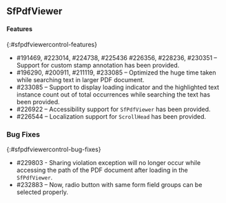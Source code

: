 ## SfPdfViewer

#### Features
{:#sfpdfviewercontrol-features}

* \#191469, \#223014, \#224738, \#225436 \#226356, \#228236, \#230351 – Support for custom stamp annotation has been provided.
* \#196290, \#200911, \#211119, \#233085 – Optimized the huge time taken while searching text in larger PDF document. 
* \#233085 – Support to display loading indicator and the highlighted text instance count out of total occurrences while searching the text has been provided.
* \#226922 – Accessibility support for `SfPdfViewer` has been provided.
* \#226544 – Localization support for `ScrollHead` has been provided.

### Bug Fixes
{:#sfpdfviewercontrol-bug-fixes}

* \#229803 - Sharing violation exception will no longer occur while accessing the path of the PDF document after loading in the `SfPdfViewer`.
* \#232883 – Now, radio button with same form field groups can be selected properly.